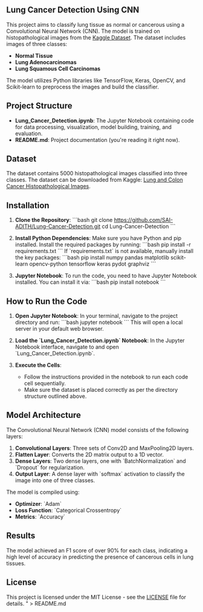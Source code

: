 ## Lung Cancer Detection Using CNN
This project aims to classify lung tissue as normal or cancerous using a Convolutional Neural Network (CNN). The model is trained on histopathological images from the [Kaggle Dataset](https://www.kaggle.com/datasets/andrewmvd/lung-and-colon-cancer-histopathological-images). The dataset includes images of three classes:
- **Normal Tissue**
- **Lung Adenocarcinomas**
- **Lung Squamous Cell Carcinomas**

The model utilizes Python libraries like TensorFlow, Keras, OpenCV, and Scikit-learn to preprocess the images and build the classifier.

## Project Structure
- **Lung_Cancer_Detection.ipynb**: The Jupyter Notebook containing code for data processing, visualization, model building, training, and evaluation.
- **README.md**: Project documentation (you're reading it right now).

## Dataset
The dataset contains 5000 histopathological images classified into three classes. The dataset can be downloaded from Kaggle: [Lung and Colon Cancer Histopathological Images](https://www.kaggle.com/datasets/andrewmvd/lung-and-colon-cancer-histopathological-images).

## Installation
1. **Clone the Repository**:
   \`\`\`bash
   git clone https://github.com/SAI-ADITH/Lung-Cancer-Detection.git
   cd Lung-Cancer-Detection
   \`\`\`

2. **Install Python Dependencies**:
   Make sure you have Python and pip installed. Install the required packages by running:
   \`\`\`bash
   pip install -r requirements.txt
   \`\`\`
   If \`requirements.txt\` is not available, manually install the key packages:
   \`\`\`bash
   pip install numpy pandas matplotlib scikit-learn opencv-python tensorflow keras pydot graphviz
   \`\`\`

3. **Jupyter Notebook**: 
   To run the code, you need to have Jupyter Notebook installed. You can install it via:
   \`\`\`bash
   pip install notebook
   \`\`\`

## How to Run the Code
1. **Open Jupyter Notebook**:
   In your terminal, navigate to the project directory and run:
   \`\`\`bash
   jupyter notebook
   \`\`\`
   This will open a local server in your default web browser.

2. **Load the \`Lung_Cancer_Detection.ipynb\` Notebook**: 
   In the Jupyter Notebook interface, navigate to and open \`Lung_Cancer_Detection.ipynb\`.

3. **Execute the Cells**:
   - Follow the instructions provided in the notebook to run each code cell sequentially.
   - Make sure the dataset is placed correctly as per the directory structure outlined above.

## Model Architecture
The Convolutional Neural Network (CNN) model consists of the following layers:
1. **Convolutional Layers**: Three sets of Conv2D and MaxPooling2D layers.
2. **Flatten Layer**: Converts the 2D matrix output to a 1D vector.
3. **Dense Layers**: Two dense layers, one with \`BatchNormalization\` and \`Dropout\` for regularization.
4. **Output Layer**: A dense layer with \`softmax\` activation to classify the image into one of three classes.

The model is compiled using:
- **Optimizer**: \`Adam\`
- **Loss Function**: \`Categorical Crossentropy\`
- **Metrics**: \`Accuracy\`

## Results
The model achieved an F1 score of over 90% for each class, indicating a high level of accuracy in predicting the presence of cancerous cells in lung tissues.

## License
This project is licensed under the MIT License - see the [LICENSE](LICENSE) file for details.
" > README.md
